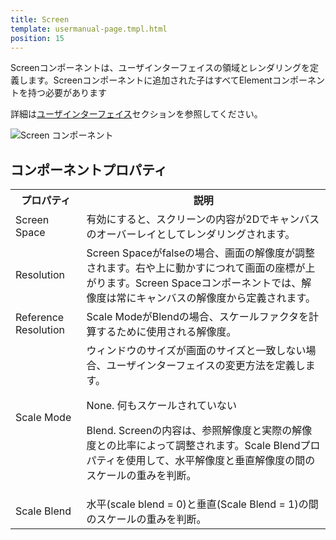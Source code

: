 ```yaml
---
title: Screen
template: usermanual-page.tmpl.html
position: 15
---
```


Screenコンポーネントは、ユーザインターフェイスの領域とレンダリングを定義します。Screenコンポーネントに追加された子はすべてElementコンポーネントを持つ必要があります

詳細は[ユーザインターフェイス][0]セクションを参照してください。

![Screen コンポーネント][1]

## コンポーネントプロパティ

<table class="table table-striped">
    <col class="property-name"></col>
    <col class="property-description"></col>
    <tr><th>プロパティ</th><th>説明</th></tr>
    <tr><td>Screen Space</td><td>有効にすると、スクリーンの内容が2Dでキャンバスのオーバーレイとしてレンダリングされます。</td></tr>
    <tr><td>Resolution</td><td>Screen Spaceがfalseの場合、画面の解像度が調整されます。右や上に動かすにつれて画面の座標が上がります。Screen Spaceコンポーネントでは、解像度は常にキャンバスの解像度から定義されます。</td></tr>
    <tr><td>Reference Resolution</td><td>Scale ModeがBlendの場合、スケールファクタを計算するために使用される解像度。</td></tr>
    <tr><td>Scale Mode</td><td>ウィンドウのサイズが画面のサイズと一致しない場合、ユーザインターフェイスの変更方法を定義します。 
    	<p>None. 何もスケールされていない</p>
    	<p>Blend. Screenの内容は、参照解像度と実際の解像度との比率によって調整されます。Scale Blendプロパティを使用して、水平解像度と垂直解像度の間のスケールの重みを判断。</p>
    </td></tr>
    <tr><td>Scale Blend</td><td>水平(scale blend = 0)と垂直(Scale Blend = 1)の間のスケールの重みを判断。　</td></tr>
</table>

[0]: /user-manual/user-interface
[1]: /images/user-manual/scenes/components/component-screen.png

